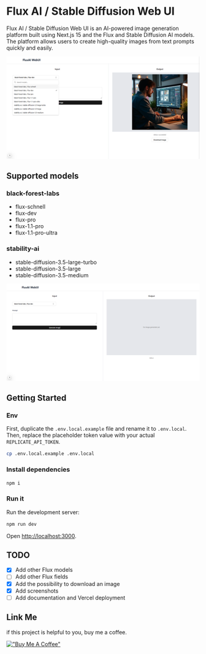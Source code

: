 # Flux AI / Stable Diffusion Web UI

Flux AI / Stable Diffusion Web UI is an AI-powered image generation platform built using Next.js 15 and the Flux and Stable Diffusion AI models. The platform allows users to create high-quality images from text prompts quickly and easily.

![FluxAI WebUI](public/FluxWebUIModels.png "FluxAI WebUI")

## Supported models

### black-forest-labs
- flux-schnell
- flux-dev
- flux-pro
- flux-1.1-pro
- flux-1.1-pro-ultra

### stability-ai
- stable-diffusion-3.5-large-turbo
- stable-diffusion-3.5-large
- stable-diffusion-3.5-medium

![FluxAI WebUI](public/FluxWebUI.png "FluxAI WebUI")

## Getting Started

### Env
First, duplicate the `.env.local.example` file and rename it to `.env.local`. Then, replace the placeholder token value with your actual `REPLICATE_API_TOKEN`.

```bash
cp .env.local.example .env.local
```

### Install dependencies
```bash
npm i
```

### Run it
Run the development server:

```bash
npm run dev
```

Open [http://localhost:3000](http://localhost:3000).

## TODO

- [X] Add other Flux models
- [ ] Add other Flux fields
- [X] Add the possibility to download an image
- [X] Add screenshots
- [ ] Add documentation and Vercel deployment

## Link Me
if this project is helpful to you, buy me a coffee.

[!["Buy Me A Coffee"](https://www.buymeacoffee.com/assets/img/custom_images/orange_img.png)](https://www.buymeacoffee.com/cihancinar)
